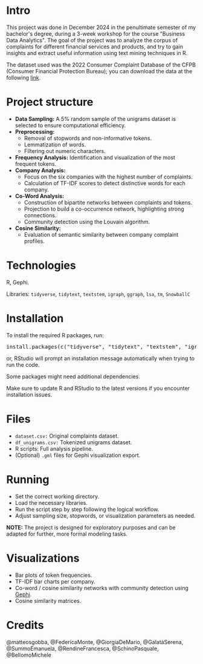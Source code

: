 # Intro
This project was done in December 2024 in the penultimate semester of my bachelor's degree, during a 3-week workshop for the course "Business Data Analytics". The goal of the project was to analyze the corpus of complaints for different financial services and products, and try to gain insights and extract useful information using text mining techniques in R.

The dataset used was the 2022 Consumer Complaint Database of the CFPB (Consumer Financial Protection Bureau); you can download the data at the following [link](https://www.consumerfinance.gov/data-research/consumer-complaints/).
# Project structure
- **Data Sampling:** A 5% random sample of the unigrams dataset is selected to ensure computational efficiency.
- **Preprocessing:**
  - Removal of stopwords and non-informative tokens.
  - Lemmatization of words.
  - Filtering out numeric characters.
- **Frequency Analysis:** Identification and visualization of the most frequent tokens.
- **Company Analysis:**
  - Focus on the six companies with the highest number of complaints.
  - Calculation of TF-IDF scores to detect distinctive words for each company.
- **Co-Word Analysis:**
  - Construction of bipartite networks between complaints and tokens.
  - Projection to build a co-occurrence network, highlighting strong connections.
  - Community detection using the Louvain algorithm.
- **Cosine Similarity:**
  - Evaluation of semantic similarity between company complaint profiles.
# Technologies
R, Gephi.

Libraries: `tidyverse`, `tidytext`, `textstem`, `igraph`, `ggraph`, `lsa`, `tm`, `SnowballC`

# Installation
To install the required R packages, run:

<pre>install.packages(c("tidyverse", "tidytext", "textstem", "igraph", "ggraph", "lsa", "tm", "SnowballC"))</pre>

or, RStudio will prompt an installation message automatically when trying to run the code.


Some packages might need additional dependencies.

Make sure to update R and RStudio to the latest versions if you encounter installation issues.

# Files

- ```dataset.csv:``` Original complaints dataset.
- ```df_unigrams.csv:``` Tokenized unigrams dataset.
- R scripts: Full analysis pipeline.
- (Optional) ```.gml``` files for Gephi visualization export.

# Running
- Set the correct working directory.
- Load the necessary libraries.
- Run the script step by step following the logical workflow.
- Adjust sampling size, stopwords, or visualization parameters as needed.

**NOTE:** The project is designed for exploratory purposes and can be adapted for further, more formal modeling tasks.

# Visualizations
- Bar plots of token frequencies.
- TF-IDF bar charts per company.
- Co-word / cosine similarity networks with community detection using [Gephi](https://gephi.org/).
- Cosine similarity matrices.

# Credits

@matteosgobba, @FedericaMonte, @GiorgiaDeMario, @GalatàSerena, @SummoEmanuela, @RendineFrancesca, @SchinoPasquale, @BellomoMichele

